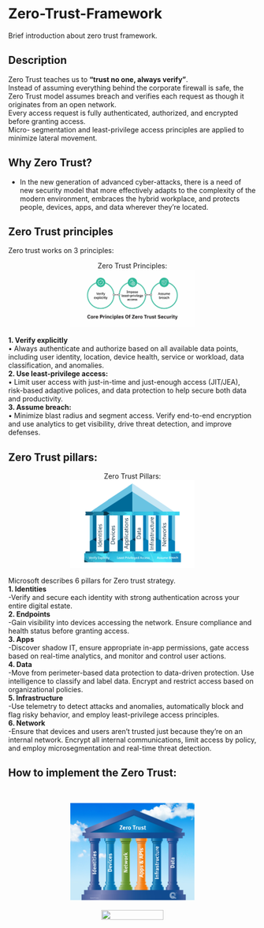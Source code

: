 # Zero-Trust-Framework
Brief introduction about zero trust framework.

<h2>Description</h2>
Zero Trust teaches us to <b>“trust no one, always verify”</b>. <br/>
Instead of assuming everything behind the corporate firewall is safe, the Zero Trust model assumes breach and verifies each request as though it originates from an open network.
<br/>Every access request is fully authenticated, authorized, and encrypted before granting access.<br/> Micro- segmentation and least-privilege access principles are applied to minimize lateral movement.

<br />


<h2>Why Zero Trust? </h2>

- In the new generation of advanced cyber-attacks,  there is a need of new security model that more effectively adapts to the complexity of the modern environment, embraces the hybrid workplace, and protects people, devices, apps, and data wherever they’re located.

<h2>Zero Trust principles</h2>
Zero trust works on 3 principles: <br />

<p align="center">
Zero Trust Principles: <br/>
<img src="4.png" height="50%" width="50%" />
<br />

<b>1.	Verify explicitly</b>   <br />
•	Always authenticate and authorize based on all available data points, including user identity, location, device health, service or workload, data classification, and anomalies.<br />
<b>2.	Use least-privilege access: </b>   <br />
•	Limit user access with just-in-time and just-enough access (JIT/JEA), risk-based adaptive polices, and data protection to help secure both data and productivity. <br />
<b>3.	Assume breach:</b>     <br />
•	Minimize blast radius and segment access. Verify end-to-end encryption and use analytics to get visibility, drive threat detection, and improve defenses.<br />

<h2> Zero Trust pillars: </h2>

<p align="center">
Zero Trust Pillars: <br/>
<img src="3.png" height="50%" width="50%" />
<br />

Microsoft describes 6 pillars for Zero trust strategy.    <br />
<b>1. Identities</b>   <br />
-Verify and secure each identity with strong authentication across your entire digital estate.  <br />
<b>2. Endpoints</b>      <br />
-Gain visibility into devices accessing the network. Ensure compliance and health status before granting access.   <br />
<b>3. Apps</b>   <br />
-Discover shadow IT, ensure appropriate in-app permissions, gate access based on real-time analytics, and monitor and control user actions.   <br />
<b>4. Data</b>   <br />
-Move from perimeter-based data protection to data-driven protection. Use intelligence to classify and label data. Encrypt and restrict access based on organizational policies.  <br />
<b>5. Infrastructure</b>   <br />
-Use telemetry to detect attacks and anomalies, automatically block and flag risky behavior, and employ least-privilege access principles.    <br />
<b>6. Network</b>    <br />
-Ensure that devices and users aren’t trusted just because they’re on an internal network. Encrypt all internal communications, limit access by policy, and employ microsegmentation and real-time threat detection.


<h2>How to implement the Zero Trust:</h2>
<br/>
<p align="center">
<img src="1.png" height="50%" width="50%"/>
<br />
<br />
<img src="add watermark.png" height="65%" width="50%"/>
<br />
<br />





</p>

<!--
 ```diff
- text in red
+ text in green
! text in orange
# text in gray
@@ text in purple (and bold)@@
```
--!>
